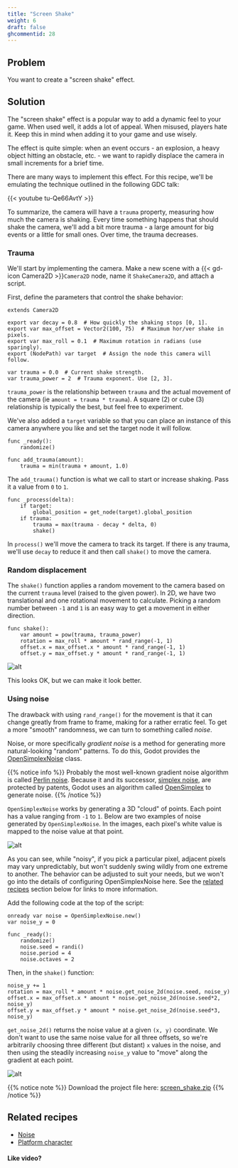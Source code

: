 ```yaml
---
title: "Screen Shake"
weight: 6
draft: false
ghcommentid: 28
---
```


## Problem

You want to create a "screen shake" effect.

## Solution

The "screen shake" effect is a popular way to add a dynamic feel to your game. When used well, it adds a lot of appeal. When misused, players hate it. Keep this in mind when adding it to your game and use wisely.

The effect is quite simple: when an event occurs - an explosion, a heavy object hitting an obstacle, etc. - we want to rapidly displace the camera in small increments for a brief time.

There are many ways to implement this effect. For this recipe, we'll be emulating the technique outlined in the following GDC talk:

{{< youtube tu-Qe66AvtY >}}

To summarize, the camera will have a `trauma` property, measuring how much the camera is shaking. Every time something happens that should shake the camera, we'll add a bit more trauma - a large amount for big events or a little for small ones. Over time, the trauma decreases.

### Trauma

We'll start by implementing the camera. Make a new scene with a {{< gd-icon Camera2D >}}`Camera2D` node, name it `ShakeCamera2D`, and attach a script.

First, define the parameters that control the shake behavior:

```gdscript
extends Camera2D

export var decay = 0.8  # How quickly the shaking stops [0, 1].
export var max_offset = Vector2(100, 75)  # Maximum hor/ver shake in pixels.
export var max_roll = 0.1  # Maximum rotation in radians (use sparingly).
export (NodePath) var target  # Assign the node this camera will follow.

var trauma = 0.0  # Current shake strength.
var trauma_power = 2  # Trauma exponent. Use [2, 3].
```

`trauma_power` is the relationship between `trauma` and the actual movement of the camera (ie `amount = trauma * trauma`). A square (2) or cube (3) relationship is typically the best, but feel free to experiment.

We've also added a `target` variable so that you can place an instance of this camera anywhere you like and set the target node it will follow.

```gdscript
func _ready():
    randomize()

func add_trauma(amount):
    trauma = min(trauma + amount, 1.0)
```

The `add_trauma()` function is what we call to start or increase shaking. Pass it a value from `0` to `1`.

```gdscript
func _process(delta):
    if target:
        global_position = get_node(target).global_position
    if trauma:
        trauma = max(trauma - decay * delta, 0)
        shake()
```

In `process()` we'll move the camera to track its target. If there is any trauma, we'll use `decay` to reduce it and then call `shake()` to move the camera.

### Random displacement

The `shake()` function applies a random movement to the camera based on the current `trauma` level (raised to the given power). In 2D, we have two translational and one rotational movement to calculate. Picking a random number between `-1` and `1` is an easy way to get a movement in either direction.

```gdscript
func shake():
    var amount = pow(trauma, trauma_power)
    rotation = max_roll * amount * rand_range(-1, 1)
    offset.x = max_offset.x * amount * rand_range(-1, 1)
    offset.y = max_offset.y * amount * rand_range(-1, 1)
```

![alt](/godot_recipes/img/shake_rand01.gif)

This looks OK, but we can make it look better.

### Using noise

The drawback with using `rand_range()` for the movement is that it can change greatly from frame to frame, making for a rather erratic feel. To get a more "smooth" randomness, we can turn to something called *noise*.

Noise, or more specifically *gradient noise* is a method for generating more natural-looking "random" patterns. To do this, Godot provides the [OpenSimplexNoise](https://docs.godotengine.org/en/latest/classes/class_opensimplexnoise.html) class.

{{% notice info %}}
Probably the most well-known gradient noise algorithm is called [Perlin noise](https://en.wikipedia.org/wiki/Perlin_noise). Because it and its successor, [simplex noise](https://en.wikipedia.org/wiki/Simplex_noise), are protected by patents, Godot uses an algorithm called [OpenSimplex](https://en.wikipedia.org/wiki/OpenSimplex_noise) to generate noise.
{{% /notice %}}

`OpenSimplexNoise` works by generating a 3D "cloud" of points. Each point has a value ranging from `-1` to `1`. Below are two examples of noise generated by `OpenSimplexNoise`. In the images, each pixel's white value is mapped to the noise value at that point.

![alt](/godot_recipes/img/2d_noise_example.png)

As you can see, while "noisy", if you pick a particular pixel, adjacent pixels may vary unpredictably, but won't suddenly swing wildly from one extreme to another. The behavior can be adjusted to suit your needs, but we won't go into the details of configuring OpenSimplexNoise here. See the [related recipes](#related-recipes) section below for links to more information.

Add the following code at the top of the script:

```gdscript
onready var noise = OpenSimplexNoise.new()
var noise_y = 0

func _ready():
	randomize()
	noise.seed = randi()
	noise.period = 4
	noise.octaves = 2
```

Then, in the `shake()` function:

```gdscript
noise_y += 1
rotation = max_roll * amount * noise.get_noise_2d(noise.seed, noise_y)
offset.x = max_offset.x * amount * noise.get_noise_2d(noise.seed*2, noise_y)
offset.y = max_offset.y * amount * noise.get_noise_2d(noise.seed*3, noise_y)
```

`get_noise_2d()` returns the noise value at a given `(x, y)` coordinate. We don't want to use the same noise value for all three offsets, so we're arbitrarily choosing three different (but distant) `x` values in the noise, and then using the steadily increasing `noise_y` value to "move" along the gradient at each point.

![alt](/godot_recipes/img/shake_noise01.gif)

{{% notice note %}}
Download the project file here: [screen_shake.zip](/godot_recipes/files/screen_shake.zip)
{{% /notice %}}

## Related recipes

- [Noise](/godot_recipes/math/noise/)
- [Platform character](http://kidscancode.org/godot_recipes/ai/platform_character)

#### Like video?

<!-- {{< youtube C-Sn55e5wnk >}} -->